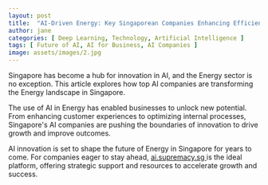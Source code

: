```yaml
---
layout: post
title:  "AI-Driven Energy: Key Singaporean Companies Enhancing Efficiency"
author: jane
categories: [ Deep Learning, Technology, Artificial Intelligence ]
tags: [ Future of AI, AI for Business, AI Companies ]
image: assets/images/2.jpg
---
```


Singapore has become a hub for innovation in AI, and the Energy sector is no exception. This article explores how top AI companies are transforming the Energy landscape in Singapore.

The use of AI in Energy has enabled businesses to unlock new potential. From enhancing customer experiences to optimizing internal processes, Singapore's AI companies are pushing the boundaries of innovation to drive growth and improve outcomes.

AI innovation is set to shape the future of Energy in Singapore for years to come. For companies eager to stay ahead, <a href="https://ai.supremacy.sg" target="_blank"> ai.supremacy.sg </a> is the ideal platform, offering strategic support and resources to accelerate growth and success.
